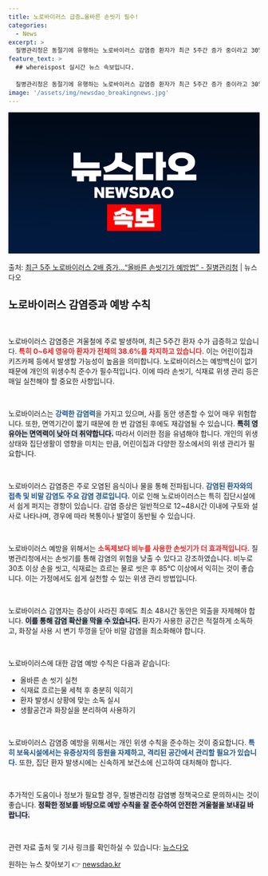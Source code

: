 ```yaml
---
title: 노로바이러스 급증…올바른 손씻기 필수!
categories:
  - News
excerpt: >
  질병관리청은 동절기에 유행하는 노로바이러스 감염증 환자가 최근 5주간 증가 중이라고 30일 밝혔다. 특히 0…
feature_text: >
  ## whereispost 실시간 뉴스 속보입니다.

  질병관리청은 동절기에 유행하는 노로바이러스 감염증 환자가 최근 5주간 증가 중이라고 30일 밝혔다. 특히 0…
image: '/assets/img/newsdao_breakingnews.jpg'
---
```


![뉴스다오 속보](/assets/img/newsdao_breakingnews.jpg)

<p>출처: <a href="https://newsdao.kr/2691" rel="dofollow">최근 5주 노로바이러스 2배 증가…“올바른 손씻기가 예방법”  - 질병관리청</a> | 뉴스다오</p>

<h2 data-ke-size="size26">노로바이러스 감염증과 예방 수칙</h2>

<p data-ke-size="size16">&nbsp;</p>

노로바이러스 감염증은 겨울철에 주로 발생하며, 최근 5주간 환자 수가 급증하고 있습니다. <b><span style="color: #ee2323;">특히 0~6세 영유아 환자가 전체의 38.6%를 차지하고 있습니다.</span></b> 이는 어린이집과 키즈카페 등에서 발생할 가능성이 높음을 의미합니다. 노로바이러스는 예방백신이 없기 때문에 개인의 위생수칙 준수가 필수적입니다. 이에 따라 손씻기, 식재료 위생 관리 등은 매일 실천해야 할 중요한 사항입니다.

<p data-ke-size="size16">&nbsp;</p>

노로바이러스는 <b><span style="color: #1a5490;">강력한 감염력</span></b>을 가지고 있으며, 사흘 동안 생존할 수 있어 매우 위험합니다. 또한, 면역기간이 짧기 때문에 한 번 감염된 후에도 재감염될 수 있습니다. <b><span style="background-color: #21538527;">특히 영유아는 면역력이 낮아 더 취약합니다.</span></b> 따라서 이러한 점을 유념해야 합니다. 개인의 위생 상태와 집단생활이 영향을 미치는 만큼, 어린이집과 다양한 장소에서의 위생 관리가 필요합니다.

<p data-ke-size="size16">&nbsp;</p>

노로바이러스 감염증은 주로 오염된 음식이나 물을 통해 전파됩니다. <b><span style="color: #1a5490;">감염된 환자와의 접촉 및 비말 감염도 주요 감염 경로입니다.</span></b> 이로 인해 노로바이러스는 특히 집단시설에서 쉽게 퍼지는 경향이 있습니다. 감염 증상은 일반적으로 12~48시간 이내에 구토와 설사로 나타나며, 경우에 따라 복통이나 발열이 동반될 수 있습니다.

<p data-ke-size="size16">&nbsp;</p>

노로바이러스 예방을 위해서는 <b><span style="color: #ee2323;">소독제보다 비누를 사용한 손씻기가 더 효과적입니다.</span></b> 질병관리청에서는 손씻기를 통해 감염의 위험을 낮출 수 있다고 강조하였습니다. 비누로 30초 이상 손을 씻고, 식재료는 흐르는 물로 씻은 후 85℃ 이상에서 익히는 것이 좋습니다. 이는 가정에서도 쉽게 실천할 수 있는 위생 관리 방법입니다.

<p data-ke-size="size16">&nbsp;</p>

노로바이러스 감염자는 증상이 사라진 후에도 최소 48시간 동안은 외출을 자제해야 합니다. <b><span style="background-color: #21538527;">이를 통해 감염 확산을 막을 수 있습니다.</span></b> 환자가 사용한 공간은 적절하게 소독하고, 화장실 사용 시 변기 뚜껑을 닫아 비말 감염을 최소화해야 합니다. 

<p data-ke-size="size16">&nbsp;</p>

노로바이러스에 대한 감염 예방 수칙은 다음과 같습니다: 

<ul>
    <li>올바른 손 씻기 실천</li>
    <li>식재료 흐르는물 세척 후 충분히 익히기</li>
    <li>환자 발생시 상황에 맞는 소독 실시</li>
    <li>생활공간과 화장실을 분리하여 사용하기</li>
</ul>

<p data-ke-size="size16">&nbsp;</p>

노로바이러스 감염증 예방을 위해서는 개인 위생 수칙을 준수하는 것이 중요합니다. <b><span style="color: #1a5490;">특히 보육시설에서는 유증상자의 등원을 자제하고, 격리된 공간에서 관리할 필요가 있습니다.</span></b> 또한, 집단 환자 발생시에는 신속하게 보건소에 신고하여 대처해야 합니다.

<p data-ke-size="size16">&nbsp;</p>

추가적인 도움이나 정보가 필요할 경우, 질병관리청 감염병 정책국으로 문의하시는 것이 좋습니다. <b><span style="background-color: #21538527;">정확한 정보를 바탕으로 예방 수칙을 잘 준수하여 안전한 겨울철을 보내길 바랍니다.</span></b>

<p data-ke-size="size16">&nbsp;</p>

관련 자료 출처 및 기사 링크를 확인하실 수 있습니다: [뉴스다오](https://newsdao.kr/2691) 

원하는 뉴스 찾아보기 👉 <a href="https://newsdao.kr" rel="dofollow">newsdao.kr</a>


